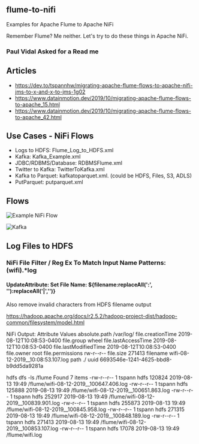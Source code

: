 ## flume-to-nifi

Examples for Apache Flume to Apache NiFi

Remember Flume?   Me neither.   Let's try to do these things in Apache NiFi.


### Paul Vidal Asked for a Read me

## Articles

* https://dev.to/tspannhw/migrating-apache-flume-flows-to-apache-nifi-jms-to-x-and-x-to-jms-1g02
* https://www.datainmotion.dev/2019/10/migrating-apache-flume-flows-to-apache_15.html
* https://www.datainmotion.dev/2019/10/migrating-apache-flume-flows-to-apache_42.html

## Use Cases - NiFi Flows

* Logs to HDFS:   Flume_Log_to_HDFS.xml
* Kafka: Kafka_Example.xml
* JDBC/RDBMS/Database: RDBMSFlume.xml
* Twitter to Kafka: TwitterToKafka.xml
* Kafka to Parquet: kafkatoparquet.xml.   (could be HDFS, Files, S3, ADLS)
* PutParquet: putparquet.xml


## Flows

![Example NiFi Flow](https://raw.githubusercontent.com/tspannhw/flume-to-nifi/master/HTTPtoKafka.png)

![Kafka](https://raw.githubusercontent.com/tspannhw/flume-to-nifi/master/KafkaToParquet.png)


## Log Files to HDFS

### NiFi File Filter / Reg Ex To Match Input Name Patterns: (wifi).*log

#### UpdateAttribute: Set File Name: ${filename:replaceAll(':', ''):replaceAll('|','')}

Also remove invalid characters from HDFS filename output

https://hadoop.apache.org/docs/r2.5.2/hadoop-project-dist/hadoop-common/filesystem/model.html 

NiFi Output: Attribute Values absolute.path /var/log/ file.creationTime 2019-08-12T10:08:53-0400 file.group wheel file.lastAccessTime 2019-08-12T10:08:53-0400 file.lastModifiedTime 2019-08-12T10:08:53-0400 file.owner root file.permissions rw-r--r-- file.size 271413 filename wifi-08-12-2019__10:08:53.107.log path ./ uuid 6693546e-1241-4625-bbd8-b9dd5da9281a

hdfs dfs -ls /flume Found 7 items -rw-r--r-- 1 tspann hdfs 120824 2019-08-13 19:49 /flume/wifi-08-12-2019__100647.406.log -rw-r--r-- 1 tspann hdfs 125888 2019-08-13 19:49 /flume/wifi-08-12-2019__100651.863.log -rw-r--r-- 1 tspann hdfs 252917 2019-08-13 19:49 /flume/wifi-08-12-2019__100839.901.log -rw-r--r-- 1 tspann hdfs 255873 2019-08-13 19:49 /flume/wifi-08-12-2019__100845.958.log -rw-r--r-- 1 tspann hdfs 271315 2019-08-13 19:49 /flume/wifi-08-12-2019__100848.189.log -rw-r--r-- 1 tspann hdfs 271413 2019-08-13 19:49 /flume/wifi-08-12-2019__100853.107.log -rw-r--r-- 1 tspann hdfs 17078 2019-08-13 19:49 /flume/wifi.log

